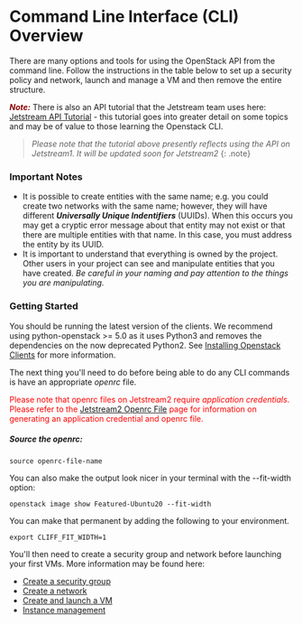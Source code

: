 # Command Line Interface (CLI) Overview

There are many options and tools for using the OpenStack API from the command line. Follow the instructions in the table below to set up a security policy and network, launch and manage a VM and then remove the entire structure.

<span style="color:darkred">***Note:***</span> There is also an API tutorial that the Jetstream team uses here:[ Jetstream API Tutorial](https://github.com/jlf599/JetstreamAPITutorial) - this tutorial goes into greater detail on some topics and may be of value to those learning the Openstack CLI.

> _Please note that the tutorial above presently reflects using the API on Jetstream1. It will be updated soon for Jetstream2_
{: .note}

### Important Notes

 * It is possible to create entities with the same name; e.g. you could create two networks with the same name; however, they will have different ***Universally Unique Indentifiers*** (UUIDs).  When this occurs you may get a cryptic error message about that entity may not exist or that there are multiple entities with that name.  In this case, you must address the entity by its UUID.
 * It is important to understand that everything is owned by the project.  Other users in your project can see and manipulate entities that you have created. *Be careful in your naming and pay attention to the things you are manipulating.*

### Getting Started

You should be running the latest version of the clients.  We recommend using python-openstack >= 5.0 as it uses Python3 and removes the dependencies on the now deprecated Python2. See [Installing Openstack Clients](clients.md) for more information.

The next thing you'll need to do before being able to do any CLI commands is have an appropriate *openrc* file.

<span style="color:red">Please note that openrc files on Jetstream2 require *application credentials*. Please refer to the [Jetstream2 Openrc File](openrc.md) page for information on generating an application credential and openrc file.

##### Source the openrc:

    source openrc-file-name

You can also make the output look nicer in your terminal with the --fit-width option:

    openstack image show Featured-Ubuntu20 --fit-width

You can make that permanent by adding the following to your environment.

    export CLIFF_FIT_WIDTH=1

You'll then need to create a security group and network before launching your first VMs. More information may be found here:

 - [Create a security group](security_group.md)
 - [Create a network](network.md)
 - [Create and launch a VM](launch.md)
 - [Instance management](manage.md)
